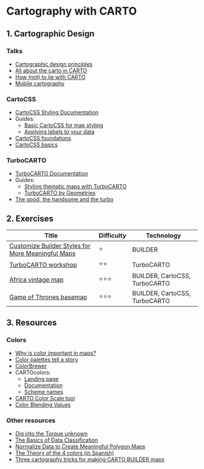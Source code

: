 # Cartography with CARTO



## 1. Cartographic Design

### Talks

- [Cartographic design principles](https://docs.google.com/presentation/d/1LbBIFPEWki58F2yRdbESTKGgm_sjnZRf9VV4odLGPlM/edit?usp=sharing)
- [All about the carto in CARTO](https://docs.google.com/presentation/d/1SwrQ37jd5UnQAbEFjm9VJ4diVnYoaeXmE0sod3ZuG-4/edit?usp=sharing)
- [How (not) to lie with CARTO](exercises/lies.md)
- [Mobile cartography](https://docs.google.com/presentation/d/1BDgV1WnvLMLdftZKYNUEP2aXL9wpbjj7L44LTupcZ9c/edit?usp=sharing)


### CartoCSS

- [CartoCSS Styling Documentation](https://carto.com/developers/styling/cartocss/)
- Guides:
  - [Basic CartoCSS for map styling](https://carto.com/learn/guides/styling/basic-cartocss-for-map-styling/)
  - [Applying labels to your data](https://carto.com/learn/guides/styling/applying-text-labels-to-your-data/)
- [CartoCSS foundations](resources/cartocss.md)
- [CartoCSS basics](resources/basics.md)

### TurboCARTO

- [TurboCARTO Documentation](https://github.com/CartoDB/turbo-carto)
- Guides: 
  - [Styling thematic maps with TurboCARTO](https://carto.com/learn/guides/styling/style-thematic-maps-with-turbocarto/)
  - [TurboCARTO by Geometries](https://carto.com/learn/guides/styling/style-thematic-maps-with-turbocarto/)  
- [The good, the handsome and the turbo](http://bit.ly/turbo-carto-talk)




## 2. Exercises

| Title                                    | Difficulty         | Technology                    |
| ---------------------------------------- | ------------------ | ----------------------------- |
| [Customize Builder Styles for More Meaningful Maps](exercises/customize.md) | :star:             | BUILDER                       |
| [TurboCARTO workshop](exercises/turbo.md) | :star::star:       | TurboCARTO                    |
| [Africa vintage map](exercises/africa.md) | ⭐⭐:star:           | BUILDER, CartoCSS, TurboCARTO |
| [Game of Thrones basemap](exercises/got.md) | :star::star::star: | BUILDER, CartoCSS, TurboCARTO |




## 3. Resources

### Colors

* [Why is color important in maps?](https://carto.com/academy/courses/intermediate-design/choose-colors-1/)
* [Color palettes tell a story](https://carto.com/academy/courses/intermediate-design/choose-colors-2/)
* [ColorBrewer](http://colorbrewer2.org)
* CARTOcolors:
  * [Landing page](https://carto.com/carto-colors/)
  * [Documentation](https://github.com/CartoDB/CartoColor)
  * [Scheme names](https://github.com/CartoDB/CartoColor/wiki/CARTOColor-Scheme-Names)
* [CARTO Color Scale tool](http://cartodb.github.io/labs-colorscales)
* [Color Blending Values](https://carto.com/developers/styling/cartocss/#color-blending-values)

### Other resources

* [Dig into the Torque unknown](http://andrewxhill.com/blog/2015/04/17/torque-unknown)
* [The Basics of Data Classification](https://www.axismaps.com/guide/data/data-classification/)
* [Normalize Data to Create Meaningful Polygon Maps](https://www.datavizforall.org/transform/normalize/)
* [The Theory of the 4 colors (in Spanish)](http://albertoromeu.com/el-teorema-de-los-cuatro-colores/)
* [Three cartography tricks for making CARTO BUILDER maps](http://ramiroaznar.com/2017/08/15/cartography-carto-builder-maps/)
